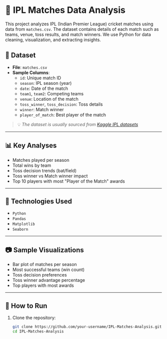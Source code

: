 # 🏏 IPL Matches Data Analysis

This project analyzes IPL (Indian Premier League) cricket matches using data from `matches.csv`. The dataset contains details of each match such as teams, venue, toss results, and match winners. We use Python for data cleaning, visualization, and extracting insights.

## 📁 Dataset

- **File**: `matches.csv`
- **Sample Columns**:
  - `id`: Unique match ID
  - `season`: IPL season (year)
  - `date`: Date of the match
  - `team1`, `team2`: Competing teams
  - `venue`: Location of the match
  - `toss_winner`, `toss_decision`: Toss details
  - `winner`: Match winner
  - `player_of_match`: Best player of the match

> 💡 *The dataset is usually sourced from [Kaggle IPL datasets](https://www.kaggle.com/datasets)*

---

## 📊 Key Analyses

- Matches played per season
- Total wins by team
- Toss decision trends (bat/field)
- Toss winner vs Match winner impact
- Top 10 players with most "Player of the Match" awards

---

## 🧪 Technologies Used

- `Python`
- `Pandas`
- `Matplotlib`
- `Seaborn`

---

## 📷 Sample Visualizations

- Bar plot of matches per season
- Most successful teams (win count)
- Toss decision preferences
- Toss winner advantage percentage
- Top players with most awards

---

## 🚀 How to Run

1. Clone the repository:
   ```bash
   git clone https://github.com/your-username/IPL-Matches-Analysis.git
   cd IPL-Matches-Analysis
